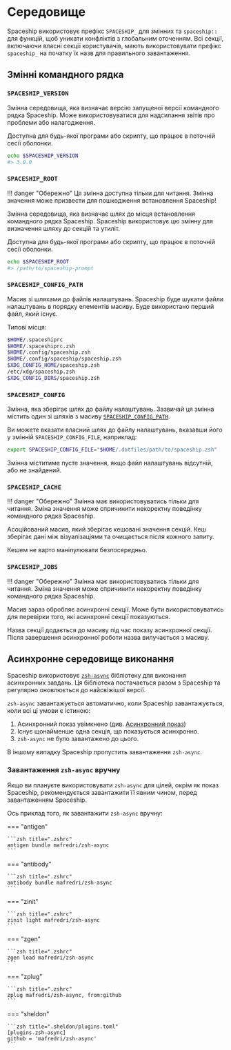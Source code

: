 # Середовище

Spaceship використовує префікс `SPACESHIP_` для змінних та `spaceship::` для функцій, щоб уникати конфліктів з глобальним оточенням. Всі секції, включаючи власні секції користувачів, мають використовувати префікс ` spaceship_` на початку їх назв для правильного завантаження.

## Змінні командного рядка

### `SPACESHIP_VERSION`

Змінна середовища, яка визначає версію запущеної версії командного рядка Spaceship. Може використовуватися для надсилання звітів про проблеми або налагодження.

Доступна для будь-якої програми або скрипту, що працює в поточній сесії оболонки.

```zsh
echo $SPACESHIP_VERSION
#> 3.0.0
```

### `SPACESHIP_ROOT`

<!-- prettier-ignore -->
!!! danger "Обережно"
    Ця змінна доступна тільки для читання. Змінна значення може призвести для пошкодження встановлення Spaceship!

Змінна середовища, яка визначає шлях до місця встановлення командного рядка Spaceship. Spaceship використовує цю змінну для визначення шляху до секцій та утиліт.

Доступна для будь-якої програми або скрипту, що працює в поточній сесії оболонки.

```zsh
echo $SPACESHIP_ROOT
#> /path/to/spaceship-prompt
```

### `SPACESHIP_CONFIG_PATH`

Масив зі шляхами до файлів налаштувань. Spaceship буде шукати файли налаштувань в порядку елементів масиву. Буде використано перший файл, який існує.

Типові місця:

```zsh
$HOME/.spaceshiprc
$HOME/.spaceshiprc.zsh
$HOME/.config/spaceship.zsh
$HOME/.config/spaceship/spaceship.zsh
$XDG_CONFIG_HOME/spaceship.zsh
/etc/xdg/spaceship.zsh
$XDG_CONFIG_DIRS/spaceship.zsh
```

### `SPACESHIP_CONFIG`

Змінна, яка зберігає шлях до файлу налаштувань. Зазвичай ця змінна містить один зі шляхів з масиву [`SPACESHIP_CONFIG_PATH`](#spaceship_config_path).

Ви можете вказати власний шлях до файлу налаштувань, вказавши його у змінній `SPACESHIP_CONFIG_FILE`, наприклад:

```zsh title="$HOME/.zshrc"
export SPACESHIP_CONFIG_FILE="$HOME/.dotfiles/path/to/spaceship.zsh"
```

Змінна міститиме пусте значення, якщо файл налаштувань відсутній, або не знайдений.

### `SPACESHIP_CACHE`

!!! danger "Обережно"
    Змінна має використовуватись тільки для читання. Зміна значення може спричинити некоректну поведінку командного рядка Spaceship.

Асоційований масив, який зберігає кешовані значення секцій. Кеш зберігає дані між візуалізаціями та очищається після кожного запиту.

Кешем не варто маніпулювати безпосередньо.

### `SPACESHIP_JOBS`

!!! danger "Обережно"
    Змінна має використовуватись тільки для читання. Зміна значення може спричинити некоректну поведінку командного рядка Spaceship.

Масив зараз обробляє асинхронні секції. Може бути використовуватись для перевірки того, які асинхронні секції показуються.

Назва секції додається до масиву під час показу асинхронної секції. Після завершення асинхронної роботи назва вилучається з масиву.

## Асинхронне середовище виконання

Spaceship використовує [`zsh-async`](https://github.com/mafredri/zsh-async) бібліотеку для виконання асинхронних завдань. Ця бібліотека постачається разом з Spaceship та регулярно оновлюється до найсвіжішої версії.

`zsh-async` завантажується автоматично, коли Spaceship завантажується, коли всі ці умови є істиною:

1. Асинхронний показ увімкнено (див. [Асинхронний показ](/config/prompt/#asynchronous-rendering))
2. Існує щонайменше одна секція, що показується асинхронно.
3. `zsh-async` не було завантажено до цього.

В іншому випадку Spaceship пропустить завантаження `zsh-async`.

### Завантаження `zsh-async` вручну

Якщо ви плануєте використовувати `zsh-async` для цілей, окрім як показ Spaceship, рекомендується завантажити її явним чином, перед завантаженням Spaceship.

Ось приклад того, як завантажити `zsh-async` вручну:

=== "antigen"

    ```zsh title=".zshrc"
    antigen bundle mafredri/zsh-async
    ```

=== "antibody"

    ```zsh title=".zshrc"
    antibody bundle mafredri/zsh-async
    ```

=== "zinit"

    ```zsh title=".zshrc"
    zinit light mafredri/zsh-async
    ```

=== "zgen"

    ```zsh title=".zshrc"
    zgen load mafredri/zsh-async
    ```

=== "zplug"

    ```zsh title=".zshrc"
    zplug mafredri/zsh-async, from:github
    ```

=== "sheldon"

    ```zsh title=".sheldon/plugins.toml"
    [plugins.zsh-async]
    github = 'mafredri/zsh-async'
    ```
